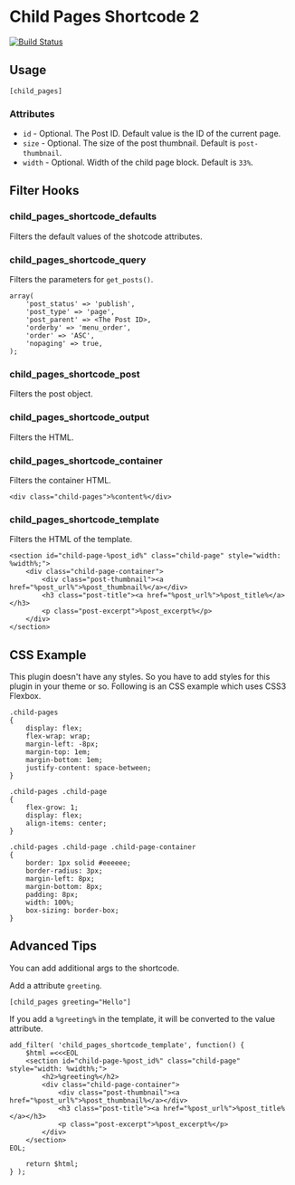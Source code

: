 # Child Pages Shortcode 2

[![Build Status](https://travis-ci.org/miya0001/miya-child-pages-shortcode.svg?branch=master)](https://travis-ci.org/miya0001/miya-child-pages-shortcode)

## Usage

```
[child_pages]
```

### Attributes

* `id` - Optional. The Post ID. Default value is the ID of the current page.
* `size` - Optional. The size of the post thumbnail. Default is `post-thumbnail`.
* `width` - Optional. Width of the child page block. Default is `33%`.

## Filter Hooks

### child_pages_shortcode_defaults

Filters the default values of the shotcode attributes.

### child_pages_shortcode_query

Filters the parameters for `get_posts()`.

```
array(
	'post_status' => 'publish',
	'post_type' => 'page',
	'post_parent' => <The Post ID>,
	'orderby' => 'menu_order',
	'order' => 'ASC',
	'nopaging' => true,
);
```

### child_pages_shortcode_post

Filters the post object.

### child_pages_shortcode_output

Filters the HTML.

### child_pages_shortcode_container

Filters the container HTML.

```
<div class="child-pages">%content%</div>
```

### child_pages_shortcode_template

Filters the HTML of the template.

```
<section id="child-page-%post_id%" class="child-page" style="width: %width%;">
	<div class="child-page-container">
		<div class="post-thumbnail"><a href="%post_url%">%post_thumbnail%</a></div>
		<h3 class="post-title"><a href="%post_url%">%post_title%</a></h3>
		<p class="post-excerpt">%post_excerpt%</p>
	</div>
</section>
```

## CSS Example

This plugin doesn't have any styles. So you have to add styles for this plugin in your theme or so.
Following is an CSS example which uses CSS3 Flexbox.

```
.child-pages
{
	display: flex;
	flex-wrap: wrap;
	margin-left: -8px;
	margin-top: 1em;
	margin-bottom: 1em;
	justify-content: space-between;
}

.child-pages .child-page
{
	flex-grow: 1;
	display: flex;
	align-items: center;
}

.child-pages .child-page .child-page-container
{
	border: 1px solid #eeeeee;
	border-radius: 3px;
	margin-left: 8px;
	margin-bottom: 8px;
	padding: 8px;
	width: 100%;
	box-sizing: border-box;
}
```

## Advanced Tips

You can add additional args to the shortcode.

Add a attribute `greeting`.

```
[child_pages greeting="Hello"]
```

If you add a `%greeting%` in the template, it will be converted to the value attribute.

```
add_filter( 'child_pages_shortcode_template', function() {
	$html =<<<EOL
	<section id="child-page-%post_id%" class="child-page" style="width: %width%;">
		<h2>%greeting%</h2>
		<div class="child-page-container">
			<div class="post-thumbnail"><a href="%post_url%">%post_thumbnail%</a></div>
			<h3 class="post-title"><a href="%post_url%">%post_title%</a></h3>
			<p class="post-excerpt">%post_excerpt%</p>
		</div>
	</section>
EOL;

	return $html;
} );
```
